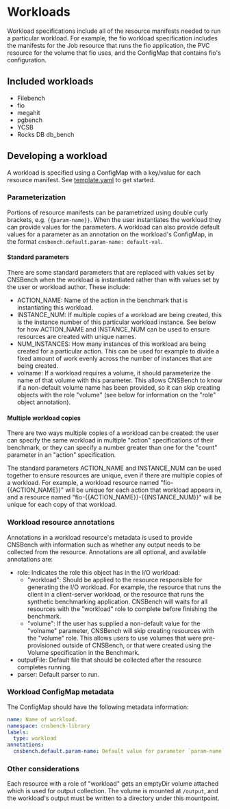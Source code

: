 # Workloads

Workload specifications include all of the resource manifests needed to run a
particular workload.  For example, the fio workload specification includes the
manifests for the Job resource that runs the fio application, the PVC resource
for the volume that fio uses, and the ConfigMap that contains fio's
configuration.

## Included workloads

* Filebench
* fio
* megahit
* pgbench
* YCSB
* Rocks DB db\_bench

## Developing a workload

A workload is specified using a ConfigMap with a key/value for each resource
manifest.  See [template.yaml](template.yaml) to get started.

### Parameterization

Portions of resource manifests can be parametrized using double curly brackets,
e.g. `{{param-name}}`.  When the user instantiates the workload they can
provide values for the parameters.  A workload can also provide default values
for a parameter as an annotation on the workload's ConfigMap, in the format
`cnsbench.default.param-name: default-val`.

#### Standard parameters

There are some standard parameters that are replaced with values set by CNSBench
when the workload is instantiated rather than with values set by the user or
workload author.  These include:
* ACTION\_NAME: Name of the action in the benchmark that is instantiating this
  workload.
* INSTANCE\_NUM: If multiple copies of a workload are being created, this is the
  instance number of this particular workload instance.  See below for how
  ACTION\_NAME and INSTANCE\_NUM can be used to ensure resources are created
  with unique names.
* NUM\_INSTANCES: How many instances of this workload are being created for a
  particular action.  This can be used for example to divide a fixed amount of
  work evenly across the number of instances that are being created.
* volname: If a workload requires a volume, it should parameterize the name of
  that volume with this parameter.  This allows CNSBench to know if a
  non-default volume name has been provided, so it can skip creating objects
  with the role "volume" (see below for information on the "role" object
  annotation).


#### Multiple workload copies

There are two ways multiple copies of a workload can be created: the user can
specify the same workload in multiple "action" specifications of their
benchmark, or they can specify a number greater than one for the "count"
parameter in an "action" specification.

The standard parameters ACTION\_NAME and INSTANCE\_NUM can be used together to
ensure resources are unique, even if there are multiple copies of a workload.
For example, a workload resource named "fio-{{ACTION\_NAME}}" will be unique for
each action that workload appears in, and a resource named
"fio-{{ACTION\_NAME}}-{{INSTANCE\_NUM}}" will be unique for each copy of that
workload.

### Workload resource annotations

Annotations in a workload resource's metadata is used to provide CNSBench with
information such as whether any output needs to be collected from the resource.
Annotations are all optional, and available annotations are:
* role: Indicates the role this object has in the I/O workload:
  * "workload": Should be applied to the resource responsible for generating the
    I/O workload.  For example, the resource that runs the client in a
    client-server workload, or the resource that runs the synthetic benchmarking
    application.  CNSBench will waits for all resources with the "workload" role
    to complete before finishing the benchmark.
  * "volume": If the user has supplied a non-default value for the "volname"
    parameter, CNSBench will skip creating resources with the "volume" role.
    This allows users to use volumes that were pre-provisioned outside of
    CNSBench, or that were created using the Volume specification in the
    Benchmark.
* outputFile: Default file that should be collected after the resource completes
  running.
* parser: Default parser to run.

### Workload ConfigMap metadata

The ConfigMap should have the following metadata information:
```YAML
name: Name of workload.
namespace: cnsbench-library
labels:
  type: workload
annotations:
  cnsbench.default.param-name: Default value for parameter `param-name`.  Not required.
```

### Other considerations

Each resource with a role of "workload" gets an emptyDir volume attached which
is used for output collection.  The volume is mounted at `/output`, and the
workload's output must be written to a directory under this mountpoint.
